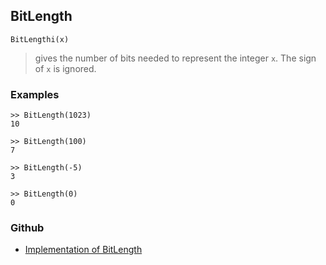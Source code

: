 ## BitLength

```
BitLengthi(x)
```

> gives the number of bits needed to represent the integer `x`. The sign of `x` is ignored. 
 
### Examples

```
>> BitLength(1023)    
10  
 
>> BitLength(100)    
7    
 
>> BitLength(-5)    
3    
 
>> BitLength(0)    
0    
```

### Github

* [Implementation of BitLength](https://github.com/axkr/symja_android_library/blob/master/symja_android_library/matheclipse-core/src/main/java/org/matheclipse/core/builtin/IntegerFunctions.java#L102) 
